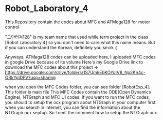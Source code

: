 # Robot_Laboratory_4
This Repository contain the codes about MFC and ATMega128 for motor control


"그만터져128" is my team name that used while term project in the class [Robot Laboratory 4]
so you don't need to care what this name means. But if you can understand the Korean, definitely you smirk :)

Anyways, ATMega128 codes can be uploaded here, I uploaded MFC codes in google Drive because of its volume
Here's my Google Drive link to download the MFC codes about this project
→ https://drive.google.com/drive/folders/1S7UmkEbKOYdIV8_Np2Kn4c-ORkYgIDFV?usp=sharing

when you open the MFC Codes folder, you can see folder [RobotExp_4]. This folder is main file
This MFC Codes contain the ODE(Open Dynamics Engine), NTGraph and MFC UI codes. If you want to run the MFC codes, you should to setup the ocx program about NTGraph in your computer first.
when you search in internet, you can find the information about the NTGraph ocx septup. So I omit the comment how to setup the NTGraph ocx.

